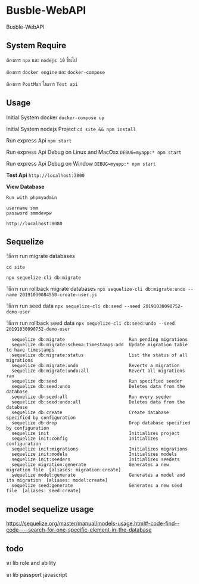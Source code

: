 # Busble-WebAPI

Busble-WebAPI

## System Require

ต้องการ ```npx``` และ ```nodejs 10``` ขึ้นไป

ต้องการ ```docker engine``` และ ```docker-compose```

ต้องการ ```PostMan``` ในการ ```Test api```

## Usage

Initial System docker
``` docker-compose up ```

Initial System nodejs Project
``` cd site && npm install ```

Run express Api
``` npm start ```

Run express Api Debug on Linux and MacOsx
``` DEBUG=myapp:* npm start ```


Run express Api Debug on Window
``` DEBUG=myapp:* npm start ```

**Test Api**
``` http://localhost:3000 ```

**View Database** 
```
Run with phpmyadmin

username smm
password smmdevpw 

http://localhost:8080 
```

## Sequelize

วิธีการ run migrate databases

``` cd site ```

``` npx sequelize-cli db:migrate ```

วิธีการ run rollback migrate databases
``` npx sequelize-cli db:migrate:undo --name 20191030084550-create-user.js ```

วิธีการ run seed data
``` npx sequelize-cli db:seed --seed 20191030090752-demo-user ```

วิธีการ run rollback seed data
``` npx sequelize-cli db:seed:undo --seed 20191030090752-demo-user ```

``` Commands:
  sequelize db:migrate                        Run pending migrations
  sequelize db:migrate:schema:timestamps:add  Update migration table to have timestamps
  sequelize db:migrate:status                 List the status of all migrations
  sequelize db:migrate:undo                   Reverts a migration
  sequelize db:migrate:undo:all               Revert all migrations ran
  sequelize db:seed                           Run specified seeder
  sequelize db:seed:undo                      Deletes data from the database
  sequelize db:seed:all                       Run every seeder
  sequelize db:seed:undo:all                  Deletes data from the database
  sequelize db:create                         Create database specified by configuration
  sequelize db:drop                           Drop database specified by configuration
  sequelize init                              Initializes project
  sequelize init:config                       Initializes configuration
  sequelize init:migrations                   Initializes migrations
  sequelize init:models                       Initializes models
  sequelize init:seeders                      Initializes seeders
  sequelize migration:generate                Generates a new migration file  [aliases: migration:create]
  sequelize model:generate                    Generates a model and its migration  [aliases: model:create]
  sequelize seed:generate                     Generates a new seed file  [aliases: seed:create]
 ```

## model sequelize usage
https://sequelize.org/master/manual/models-usage.html#-code-find--code----search-for-one-specific-element-in-the-database

## todo

หา lib role and ability

หา lib passport javascript